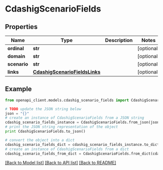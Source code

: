 # CdashigScenarioFields


## Properties
Name | Type | Description | Notes
------------ | ------------- | ------------- | -------------
**ordinal** | **str** |  | [optional] 
**domain** | **str** |  | [optional] 
**scenario** | **str** |  | [optional] 
**links** | [**CdashigScenarioFieldsLinks**](CdashigScenarioFieldsLinks.md) |  | [optional] 

## Example

```python
from openapi_client.models.cdashig_scenario_fields import CdashigScenarioFields

# TODO update the JSON string below
json = "{}"
# create an instance of CdashigScenarioFields from a JSON string
cdashig_scenario_fields_instance = CdashigScenarioFields.from_json(json)
# print the JSON string representation of the object
print CdashigScenarioFields.to_json()

# convert the object into a dict
cdashig_scenario_fields_dict = cdashig_scenario_fields_instance.to_dict()
# create an instance of CdashigScenarioFields from a dict
cdashig_scenario_fields_from_dict = CdashigScenarioFields.from_dict(cdashig_scenario_fields_dict)
```
[[Back to Model list]](../README.md#documentation-for-models) [[Back to API list]](../README.md#documentation-for-api-endpoints) [[Back to README]](../README.md)


